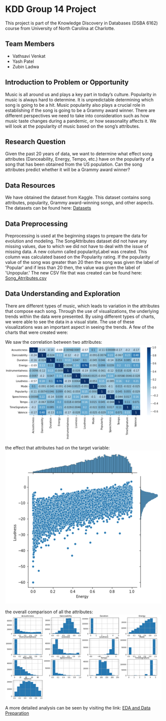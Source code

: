# KDD Group 14 Project
This project is part of the Knowledge Discovery in Databases (DSBA 6162) course from University of North Carolina at Charlotte.

## Team Members
- Vathsavi Venkat
- Yash Patel
- Zubin Ladwa

## Introduction to Problem or Opportunity
Music is all around us and plays a key part in today’s culture. Popularity in music is always hard to determine. It is unpredictable determining which song is going to be a hit. Music popularity also plays a crucial role in establishing if the song is going to be a Grammy award winner. There are different perspectives we need to take into consideration such as how music taste changes during a pandemic, or how seasonality affects it. We will look at the popularity of music based on the song’s attributes.

## Research Question
Given the past 20 years of data, we want to determine what effect song attributes (Danceability, Energy, Tempo, etc.) have on the popularity of a song that has been obtained from the US population. Can the song attributes predict whether it will be a Grammy award winner?

## Data Resources
We have obtained the dataset from Kaggle. This dataset contains song attributes, popularity, Grammy award-winning songs, and other aspects. The datasets can be found here: [Datasets](https://github.com/yashapatel131/KDD_GroupProject/blob/main/Datasets)

## Data Preprocessing
Preprocessing is used at the beginning stages to prepare the data for evolution and modeling. The SongAttributes dataset did not have any missing values, due to which we did not have to deal with the issue of missing data. A new column called popularityLabel was created. This column was calculated based on the Popularity rating. If the popularity value of the song was greater than 20 then the song was given the label of 'Popular' and if less than 20 then, the value was given the label of 'Unpopular.' The new CSV file that was created can be found here: [Song_Atrributes.csv](https://github.com/yashapatel131/KDD_GroupProject/blob/main/Datasets/Song_Attributes.csv)

## Data Understanding and Exploration
There are different types of music, which leads to variation in the attributes that compose each song. Through the use of visualizations, the underlying trends within the data were presented. By using different types of charts, we were able to see the data in a visual state. The use of these visualizations was an important aspect in seeing the trends. A few of the charts that were created were:

We saw the correlation between two attributes:
![](Datasets/imageFolder/Corr.png)

the effect that attributes had on the target variable:
![](Datasets/imageFolder/comp.png)

the overall comparison of all the attributes:
![](Datasets/imageFolder/histo.png)

A more detailed analysis can be seen by visiting the link: [EDA and Data Preparation](https://github.com/yashapatel131/KDD_GroupProject/blob/main/EDA_and_DataPrep.ipynb)
